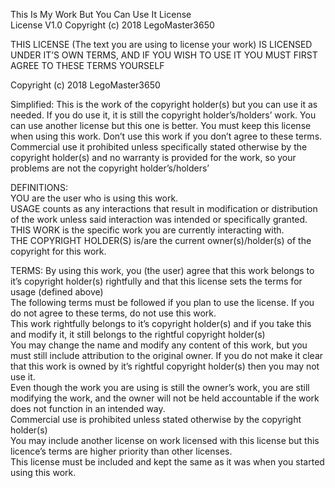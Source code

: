 This Is My Work But You Can Use It License  
License V1.0 Copyright (c) 2018 LegoMaster3650  
  
THIS LICENSE (The text you are using to license your work) IS LICENSED UNDER IT’S OWN TERMS, AND IF YOU WISH TO USE IT YOU MUST FIRST AGREE TO THESE TERMS YOURSELF  
  
  
Copyright (c) 2018 LegoMaster3650
  
Simplified: This is the work of the copyright holder(s) but you can use it as needed. If you do use it, it is still the copyright holder’s/holders’ work. You can use another license but this one is better. You must keep this license when using this work. Don’t use this work if you don’t agree to these terms. Commercial use it prohibited unless specifically stated otherwise by the copyright holder(s) and no warranty is provided for the work, so your problems are not the copyright holder’s/holders’  
  
DEFINITIONS:  
YOU are the user who is using this work.  
USAGE counts as any interactions that result in modification or distribution of the work unless said interaction was intended or specifically granted.  
THIS WORK is the specific work you are currently interacting with.  
THE COPYRIGHT HOLDER(S) is/are the current owner(s)/holder(s) of the copyright for this work.  

TERMS:
By using this work, you (the user) agree that this work belongs to it’s copyright holder(s) rightfully and that this license sets the terms for usage (defined above)  
The following terms must be followed if you plan to use the license. If you do not agree to these terms, do not use this work.  
This work rightfully belongs to it’s copyright holder(s) and if you take this and modify it, it still belongs to the rightful copyright holder(s)  
You may change the name and modify any content of this work, but you must still include attribution to the original owner. If you do not make it clear that this work is owned by it’s rightful copyright holder(s) then you may not use it.  
Even though the work you are using is still the owner’s work, you are still modifying the work, and the owner will not be held accountable if the work does not function in an intended way.  
Commercial use is prohibited unless stated otherwise by the copyright holder(s)  
You may include another license on work licensed with this license but this licence’s terms are higher priority than other licenses.  
This license must be included and kept the same as it was when you started using this work.  